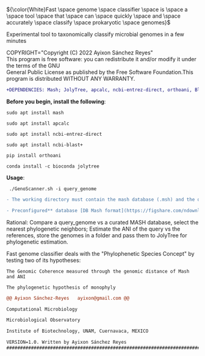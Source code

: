 ${\color{White}Fast  \space genome \space classifier  \space is \space a  \space tool \space that \space can  \space quickly \space  and  \space accurately \space classify \space prokaryotic  \space genomes}$


  Experimental tool to taxonomically classify microbial genomes in a few minutes

COPYRIGHT="Copyright (C) 2022 Ayixon Sánchez Reyes"                                                               
This program  is free software:  you can  redistribute it  and/or modify it  under the terms  of the GNU         
General Public License as published by the Free Software Foundation.This program is distributed WITHOUT ANY WARRANTY.                                              

```diff
+DEPENDENCIES: Mash; JolyTree, apcalc, ncbi-entrez-direct, orthoani, Blast, Biopython                               
```                                                                                                               

**Before you begin, install the following**:                                                                 

    sudo apt install mash

    sudo apt install apcalc

    sudo apt install ncbi-entrez-direct

    sudo apt install ncbi-blast+ 

    pip install orthoani

    conda install -c bioconda jolytree
         
  **Usage**:  
  
     ./GenoScanner.sh -i query_genome	
     
     
```diff
- The working directory must contain the mash database (.msh) and the query genome in fasta format

- Preconfigured** database [DB Mash format](https://figshare.com/ndownloader/files/37939296)
```

Rational: Compare a query_genome vs a curated MASH database, select the nearest phylogenetic neighbors; 
Estimate the ANI of the query vs the references, store the genomes in a folder and pass them to JolyTree for phylogenetic estimation.                                   

Fast genome classifier deals with the "Phylophenetic Species Concept" by testing two of its hypotheses:

    The Genomic Coherence measured through the genomic distance of Mash and ANI
     
    The phylogenetic hypothesis of monophyly
        
```diff
@@ Ayixon Sánchez-Reyes   ayixon@gmail.com @@

Computational Microbiology   

Microbiological Observatory 

Institute of Biotechnology, UNAM, Cuernavaca, MEXICO 

VERSION=1.0. Written by Ayixon Sánchez Reyes    
###########################################################################################################               
